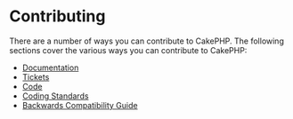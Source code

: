 # Contributing

There are a number of ways you can contribute to CakePHP. The following sections
cover the various ways you can contribute to CakePHP:

- [Documentation](contributing/documentation)
- [Tickets](contributing/tickets)
- [Code](contributing/code)
- [Coding Standards](contributing/cakephp-coding-conventions)
- [Backwards Compatibility Guide](contributing/backwards-compatibility)
